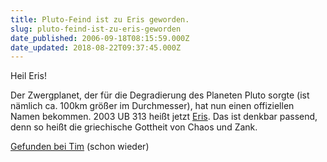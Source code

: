 ```yaml
---
title: Pluto-Feind ist zu Eris geworden.
slug: pluto-feind-ist-zu-eris-geworden
date_published: 2006-09-18T08:15:59.000Z
date_updated: 2018-08-22T09:37:45.000Z
---
```


Heil Eris!

Der Zwergplanet, der für die Degradierung des Planeten Pluto sorgte (ist nämlich ca. 100km größer im Durchmesser),
hat nun einen offiziellen Namen bekommen. 2003 UB 313 heißt jetzt [Eris](http://de.wikipedia.org/wiki/Eris_%28Mythologie%29).
Das ist denkbar passend, denn so heißt die griechische Gottheit von
Chaos und Zank.

[Gefunden bei Tim](http://tim.geekheim.de/2006/09/17/heil-eris/) (schon wieder)
